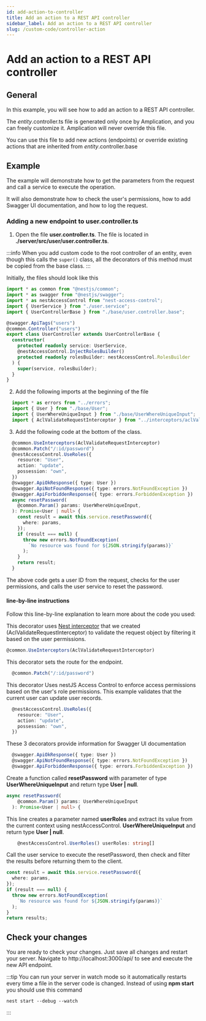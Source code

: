 ```yaml
---
id: add-action-to-controller
title: Add an action to a REST API controller
sidebar_label: Add an action to a REST API controller
slug: /custom-code/controller-action
---
```


# Add an action to a REST API controller

## General

In this example, you will see how to add an action to a REST API controller.

The _entity_.controller.ts file is generated only once by Amplication, and you can freely customize it. Amplication will never override this file.

You can use this file to add new actions (endpoints) or override existing actions that are inherited from _entity_.controller.base

## Example

The example will demonstrate how to get the parameters from the request and call a service to execute the operation.

It will also demonstrate how to check the user's permissions, how to add Swagger UI documentation, and how to log the request.

### Adding a new endpoint to user.controller.ts

1. Open the file **user.controller.ts**. The file is located in **./server/src/user/user.controller.ts**.

:::info
When you add custom code to the root controller of an entity, even though this calls the `super()` class, all the decorators of this method must be copied from the base class.
:::

Initially, the files should look like this

```typescript
import * as common from "@nestjs/common";
import * as swagger from "@nestjs/swagger";
import * as nestAccessControl from "nest-access-control";
import { UserService } from "./user.service";
import { UserControllerBase } from "./base/user.controller.base";

@swagger.ApiTags("users")
@common.Controller("users")
export class UserController extends UserControllerBase {
  constructor(
    protected readonly service: UserService,
    @nestAccessControl.InjectRolesBuilder()
    protected readonly rolesBuilder: nestAccessControl.RolesBuilder
  ) {
    super(service, rolesBuilder);
  }
}
```
2. Add the following imports at the beginning of the file

```typescript
  import * as errors from "../errors";
  import { User } from "./base/User";
  import { UserWhereUniqueInput } from "./base/UserWhereUniqueInput";
  import { AclValidateRequestInterceptor } from "../interceptors/aclValidateRequest.interceptor";
```

3. Add the following code at the bottom of the class.

```typescript
  @common.UseInterceptors(AclValidateRequestInterceptor)
  @common.Patch("/:id/password")
  @nestAccessControl.UseRoles({
    resource: "User",
    action: "update",
    possession: "own",
  })
  @swagger.ApiOkResponse({ type: User })
  @swagger.ApiNotFoundResponse({ type: errors.NotFoundException })
  @swagger.ApiForbiddenResponse({ type: errors.ForbiddenException })
  async resetPassword(
    @common.Param() params: UserWhereUniqueInput,
  ): Promise<User | null> {
    const result = await this.service.resetPassword({
      where: params,
    });
    if (result === null) {
      throw new errors.NotFoundException(
        `No resource was found for ${JSON.stringify(params)}`
      );
    }
    return result;
  }
```

The above code gets a user ID from the request, checks for the user permissions, and calls the user service to reset the password.

#### line-by-line instructions

Follow this line-by-line explanation to learn more about the code you used:

This decorator uses [Nest interceptor](https://docs.nestjs.com/interceptors) that we created (AclValidateRequestInterceptor) 
to validate the request object by filtering it based on the user permissions.

```typescript
@common.UseInterceptors(AclValidateRequestInterceptor)
```

This decorator sets the route for the endpoint.

```typescript
  @common.Patch("/:id/password")
```

This decorator Uses nestJS Access Control to enforce access permissions based on the user's role permissions. This example validates that the current user can update user records.

```typescript
  @nestAccessControl.UseRoles({
    resource: "User",
    action: "update",
    possession: "own",
  })
```

These 3 decorators provide information for Swagger UI documentation

```typescript
  @swagger.ApiOkResponse({ type: User })
  @swagger.ApiNotFoundResponse({ type: errors.NotFoundException })
  @swagger.ApiForbiddenResponse({ type: errors.ForbiddenException })
```

Create a function called **resetPassword** with parameter of type **UserWhereUniqueInput** and return type **User | null**.

```typescript
async resetPassword(
    @common.Param() params: UserWhereUniqueInput
  ): Promise<User | null> {
```

This line creates a parameter named **userRoles** and extract its value from the current context using nestAccessControl.
**UserWhereUniqueInput** and return type **User | null**.

```typescript
    @nestAccessControl.UserRoles() userRoles: string[]
```

Call the user service to execute the resetPassword, then check and filter the results before returning them to the client.

```typescript
const result = await this.service.resetPassword({
  where: params,
});
if (result === null) {
  throw new errors.NotFoundException(
    `No resource was found for ${JSON.stringify(params)}`
  );
}
return results;
```

## Check your changes

You are ready to check your changes. Just save all changes and restart your server.
Navigate to http://localhost:3000/api/ to see and execute the new API endpoint.

:::tip
You can run your server in watch mode so it automatically restarts every time a file in the server code is changed.
Instead of using **npm start** you should use this command

```
nest start --debug --watch
```

:::
